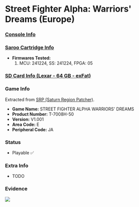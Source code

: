 # Street Fighter Alpha: Warriors' Dreams (Europe)

### [Console Info](../../../../../Info/Consoles/VA13/README.md)

### [Saroo Cartridge Info](../../../../../Info/Cartridges/GuangzhouSanStarOnlineShop/1.6/README.md)

- <b>Firmwares Tested:</b>
  1. MCU: 241224, SS: 241224, FPGA: 05

### [SD Card Info (Lexar - 64 GB - exFat)](../../../../../Info/SdCards/Lexar/64GB/exfat/README.md)

### Game Info

Extracted from [SRP (Saturn Region Patcher)](https://segaxtreme.net/resources/saturn-region-patcher.81/download).

- <b>Game Name:</b> STREET FIGHTER ALPHA WARRIORS' DREAMS
- <b>Product Number:</b> T-7008H-50
- <b>Version:</b> V1.001
- <b>Area Code:</b> E
- <b>Peripheral Code:</b> JA

### Status

- Playable :white_check_mark:

### Extra Info

- TODO

### Evidence

[![](https://img.youtube.com/vi/2yFDmvaOOFA/0.jpg)](https://www.youtube.com/watch?v=2yFDmvaOOFA)
